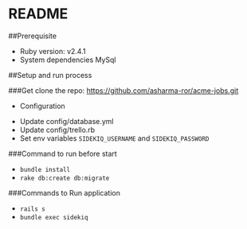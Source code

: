 # README

##Prerequisite

* Ruby version: v2.4.1
* System dependencies
MySql

##Setup and run process

###Get clone the repo: https://github.com/asharma-ror/acme-jobs.git

* Configuration
- Update config/database.yml
- Update config/trello.rb
- Set env variables `SIDEKIQ_USERNAME` and `SIDEKIQ_PASSWORD`

###Command to run before start
- `bundle install`
- `rake db:create db:migrate`

###Commands to Run application
- `rails s`
- `bundle exec sidekiq`

